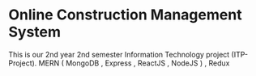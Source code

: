 # Online Construction Management System
This is our 2nd year 2nd semester Information Technology project (ITP-Project).
MERN ( MongoDB , Express , ReactJS , NodeJS ) , Redux
